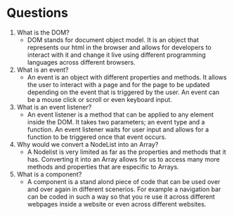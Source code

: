 # Questions

1. What is the DOM?
    - DOM stands for document object model. It is an object that represents our html in the browser and allows for developers to interact with it and change it live using different programming languages across different browsers. 
2. What is an event?
    - An event is an object with different properties and methods. It allows the user to interact with a page and for the page to be updated depending on the event that is triggered by the user. An event can be a mouse click or scroll or even keyboard input. 
3. What is an event listener?
    - An event listener is a method that can be applied to any element inside the DOM. It takes two parameters; an event type and a function. An event listener waits for user input and allows for a function to be triggered once that event occurs. 
4. Why would we convert a NodeList into an Array?
    - A Nodelist is very limited as far as the properties and methods that it has. Converting it into an Array allows for us to access many more methods and properties that are especific to Arrays.
5. What is a component? 
    - A component is a stand alond piece of code that can be used over and over again in different scenerios. For example a navigation bar can be coded in such a way so that you re use it across different webpages inside a website or even across different websites.